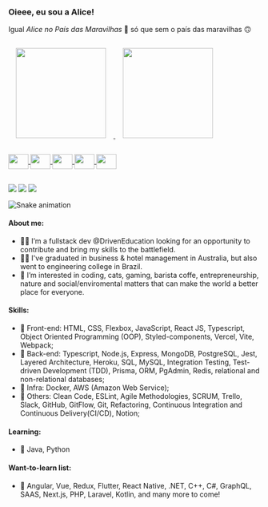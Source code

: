 <div align="left" >
<h3>Oieee, eu sou a Alice!</h3>
<p>Igual <i>Alice no País das Maravilhas</i> 🍄 só que sem o país das maravilhas 🙃</p>
</div>

<div align="left">
  <a href="https://github.com/allipski">
  <img style="margin: 15px;" height="180em" src="https://github-readme-stats.vercel.app/api?username=allipski&show_icons=true&theme=radical&include_all_commits=true&count_private=true"/>
  <img style="margin: 15px;" height="180em" src="https://github-readme-stats.vercel.app/api/top-langs/?username=allipski&layout=compact&langs_count=7&theme=radical"/>
</div>

<div style="display: inline_block"><br>	
  <img align="center" height="30" width="40" src="https://cdn.jsdelivr.net/gh/devicons/devicon/icons/javascript/javascript-original.svg" />
	<img align="center" height="30" width="40" src="https://cdn.jsdelivr.net/gh/devicons/devicon/icons/typescript/typescript-original.svg" />
	<img align="center" height="30" width="40" src="https://cdn.jsdelivr.net/gh/devicons/devicon/icons/react/react-original.svg" />
	<img align="center" height="30" width="40" src="https://cdn.jsdelivr.net/gh/devicons/devicon/icons/html5/html5-original.svg" />
	<img align="center" height="30" width="40" src="https://cdn.jsdelivr.net/gh/devicons/devicon/icons/css3/css3-original.svg" />
            
  ##
 
<div> 
 <a href="https://discord.com/users/238106094755512323" target="_blank"><img src="https://img.shields.io/badge/Discord-7289DA?style=for-the-badge&logo=discord&logoColor=white" target="_blank"></a> 
 <a href = "mailto:alicematobalipski@gmail.com"><img src="https://img.shields.io/badge/-Gmail-%23333?style=for-the-badge&logo=gmail&logoColor=white" target="_blank"></a>
 <a href="https://www.linkedin.com/in/alice-lipski/" target="_blank"><img src="https://img.shields.io/badge/-LinkedIn-%230077B5?style=for-the-badge&logo=linkedin&logoColor=white" target="_blank"></a>

![Snake animation](https://github.com/allipski/allipski/blob/output/github-contribution-grid-snake.svg)
 
</div>

#### About me:
- 👩‍💻 I’m a fullstack dev @DrivenEducation looking for an opportunity to contribute and bring my skills to the battlefield.
- 👩‍🎓 I've graduated in business & hotel management in Australia, but also went to engineering college in Brazil.
- 👀 I’m interested in coding, cats, gaming, barista coffe, entrepreneurship, nature and social/enviromental matters that can make the world a better place for everyone.
	
#### Skills:
- 🦚 Front-end: HTML, CSS, Flexbox, JavaScript, React JS, Typescript, Object Oriented Programming (OOP), Styled-components, Vercel, Vite, Webpack;
- 💺 Back-end: Typescript, Node.js, Express, MongoDB, PostgreSQL, Jest, Layered Architecture, Heroku, SQL, MySQL, Integration Testing, Test-driven Development (TDD), Prisma, ORM, PgAdmin, Redis, relational and non-relational databases;
- 🏢 Infra: Docker, AWS (Amazon Web Service);
- 📌 Others: Clean Code, ESLint, Agile Methodologies, SCRUM, Trello, Slack, GitHub, GitFlow, Git, Refactoring, Continuous Integration and Continuous Delivery(CI/CD), Notion;
	
#### Learning:
- 🌱 Java, Python
	
#### Want-to-learn list:
- 📃 Angular, Vue, Redux, Flutter, React Native, .NET, C++, C#, GraphQL, SAAS, Next.js, PHP, Laravel, Kotlin, and many more to come!
<!---
allipski/allipski is a ✨ special ✨ repository because its `README.md` (this file) appears on your GitHub profile.
You can click the Preview link to take a look at your changes.
--->
